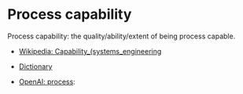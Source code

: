 # Process capability

Process capability: the quality/ability/extent of being process capable.

<div data-chatgpt-prompt="explain Process capability (system quality attribute, non-functional requirement, cross-functional contraint)"></div>

* [Wikipedia: Capability_(systems_engineering](https://wikipedia.org/wiki/Capability_(systems_engineering))

* [Dictionary]()

* [OpenAI: process](https:://openai.com): <div data-chatgpt-prompt="define process capable (computers and software)"></div>
